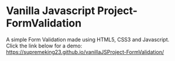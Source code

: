 # Vanilla Javascript Project- FormValidation
A simple Form Validation made using HTML5, CSS3 and Javascript.<br />
Click the link below for a demo:<br />
https://supremeking23.github.io/vanillaJSProject-FormValidation/
